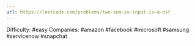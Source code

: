 ```yaml
---
url: https://leetcode.com/problems/two-sum-iv-input-is-a-bst
---
```


Difficulty: #easy
Companies: #amazon #facebook #microsoft #samsung #servicenow #snapchat